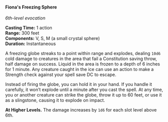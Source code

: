 #### Fiona's Freezing Sphere
<!-- previously "Freezing Sphere" -->
<!-- TODO Check and tag this spell -->
<!-- markdownlint-disable-next-line no-emphasis-as-heading -->
_6th-level evocation_

**Casting Time:** 1 action \
**Range:** 300 feet \
**Components:** V, S, M (a small crystal sphere) \
**Duration:** Instantaneous

A freezing globe streaks to a point within range and explodes, dealing `10d6` cold damage to creatures in the area that fail a Constitution saving throw, half damage on success.
Liquid in the area is frozen to a depth of 6 inches for 1 minute.
Any creature caught in the ice can use an action to make a Strength check against your spell save DC to escape.

Instead of firing the globe, you can hold it in your hand.
If you handle it carefully, it won’t explode until a minute after you cast the spell.
At any time, you or another creature can strike the globe, throw it up to 60 feet, or use it as a slingstone, causing it to explode on impact.

**At Higher Levels.**
The damage increases by `1d6` for each slot level above 6th.

